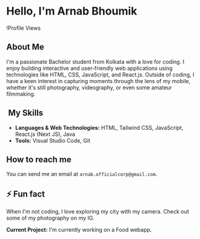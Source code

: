# Hello, I'm Arnab Bhoumik 

!Profile Views

## About Me 
I'm a passionate Bachelor student from Kolkata with a love for coding. I enjoy building interactive and user-friendly web applications using technologies like HTML, CSS, JavaScript, and React.js. Outside of coding, I have a keen interest in capturing moments through the lens of my mobile, whether it's still photography, videography, or even some amateur filmmaking.

## ️ My Skills
- **Languages & Web Technologies:** HTML, Tailwind CSS, JavaScript, React.js (Next JS), Java
- **Tools:** Visual Studio Code, Git

##  How to reach me
You can send me an email at `arnab.officialcorp@gmail.com`.

## ⚡ Fun fact
When I'm not coding, I love exploring my city with my camera. Check out some of my photography on my IG.

**Current Project:** I'm currently working on a Food webapp. 